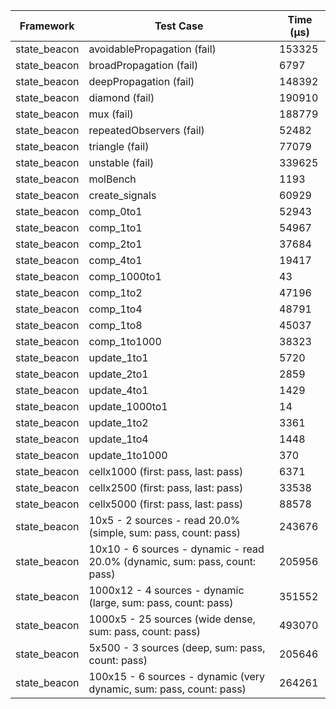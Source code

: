 | Framework | Test Case | Time (μs) |
| --- | --- | --- |
| state_beacon | avoidablePropagation (fail) | 153325 |
| state_beacon | broadPropagation (fail) | 6797 |
| state_beacon | deepPropagation (fail) | 148392 |
| state_beacon | diamond (fail) | 190910 |
| state_beacon | mux (fail) | 188779 |
| state_beacon | repeatedObservers (fail) | 52482 |
| state_beacon | triangle (fail) | 77079 |
| state_beacon | unstable (fail) | 339625 |
| state_beacon | molBench | 1193 |
| state_beacon | create_signals | 60929 |
| state_beacon | comp_0to1 | 52943 |
| state_beacon | comp_1to1 | 54967 |
| state_beacon | comp_2to1 | 37684 |
| state_beacon | comp_4to1 | 19417 |
| state_beacon | comp_1000to1 | 43 |
| state_beacon | comp_1to2 | 47196 |
| state_beacon | comp_1to4 | 48791 |
| state_beacon | comp_1to8 | 45037 |
| state_beacon | comp_1to1000 | 38323 |
| state_beacon | update_1to1 | 5720 |
| state_beacon | update_2to1 | 2859 |
| state_beacon | update_4to1 | 1429 |
| state_beacon | update_1000to1 | 14 |
| state_beacon | update_1to2 | 3361 |
| state_beacon | update_1to4 | 1448 |
| state_beacon | update_1to1000 | 370 |
| state_beacon | cellx1000 (first: pass, last: pass) | 6371 |
| state_beacon | cellx2500 (first: pass, last: pass) | 33538 |
| state_beacon | cellx5000 (first: pass, last: pass) | 88578 |
| state_beacon | 10x5 - 2 sources - read 20.0% (simple, sum: pass, count: pass) | 243676 |
| state_beacon | 10x10 - 6 sources - dynamic - read 20.0% (dynamic, sum: pass, count: pass) | 205956 |
| state_beacon | 1000x12 - 4 sources - dynamic (large, sum: pass, count: pass) | 351552 |
| state_beacon | 1000x5 - 25 sources (wide dense, sum: pass, count: pass) | 493070 |
| state_beacon | 5x500 - 3 sources (deep, sum: pass, count: pass) | 205646 |
| state_beacon | 100x15 - 6 sources - dynamic (very dynamic, sum: pass, count: pass) | 264261 |
